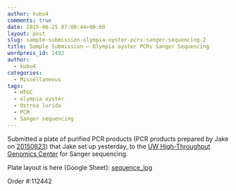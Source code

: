 ```yaml
---
author: kubu4
comments: true
date: 2015-06-25 07:00:44+00:00
layout: post
slug: sample-submission-olympia-oyster-pcrs-sanger-sequencing-2
title: Sample Submission – Olympia oyster PCRs Sanger Sequencing
wordpress_id: 1492
author:
  - kubu4
categories:
  - Miscellaneous
tags:
  - HTGC
  - olympia oyster
  - Ostrea lurida
  - PCR
  - Sanger sequencing
---
```


Submitted a plate of purified PCR products (PCR products prepared by Jake on [20150623](https://heareresearch.blogspot.com/2015/06/6-23-2015-flanking-primer-pcr-pt-3.html)) that Jake set up yesterday, to the [UW High-Throughput Genomics Center](http://www.htseq.org/) for Sanger sequencing.

Plate layout is here (Google Sheet): [sequence_log](https://docs.google.com/spreadsheet/ccc?key=0AtV_gF766XZAcHljOFBWd3pLTUJwbUxkdkg1OGdCY3c&usp=sharing)

Order #:112442
